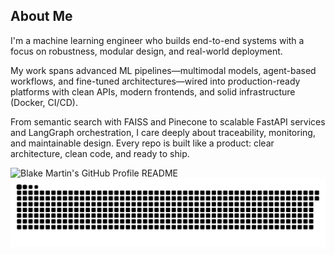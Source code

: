 ## About Me

I'm a machine learning engineer who builds end-to-end systems with a focus on robustness, modular design, and real-world deployment.

My work spans advanced ML pipelines—multimodal models, agent-based workflows, and fine-tuned architectures—wired into production-ready platforms with clean APIs, modern frontends, and solid infrastructure (Docker, CI/CD).

From semantic search with FAISS and Pinecone to scalable FastAPI services and LangGraph orchestration, I care deeply about traceability, monitoring, and maintainable design. Every repo is built like a product: clear architecture, clean code, and ready to ship.

<img alt="Blake Martin's GitHub Profile README" src="https://raw.githubusercontent.com/blakeatech/blakeatech/main/light_mode.svg">
<img src="https://raw.githubusercontent.com/blakeatech/blakeatech/output/github-contribution-grid-snake.svg" alt="github contribution grid snake" />
